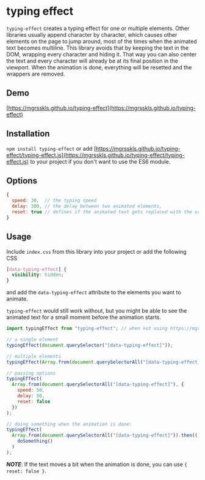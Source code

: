 # typing effect

`typing-effect` creates a typing effect for one or multiple elements.
Other libraries usually append character by character, which causes other elements on the page to jump around, most of the times when the animated text becomes multiline. This library avoids that by keeping the text in the DOM, wrapping every character and hiding it.
That way you can also center the text and every character will already be at its final position in the viewport.
When the animation is done, everything will be resetted and the wrappers are removed.

## Demo

[https://mgrsskls.github.io/typing-effect](https://mgrsskls.github.io/typing-effect)

## Installation

`npm install typing-effect`
or
add [https://mgrsskls.github.io/typing-effect/typing-effect.js](https://mgrsskls.github.io/typing-effect/typing-effect.js) to your project if you don't want to use the ES6 module.

## Options

```js
{
  speed: 30,  // the typing speed
  delay: 300, // the delay between two animated elements,
  reset: true // defines if the animated text gets replaced with the original text when the animation is done
}
```

## Usage

Include `index.css` from this library into your project or add the following CSS

```css
[data-typing-effect] {
  visibility: hidden;
}
```

and add the `data-typing-effect` attribute to the elements you want to animate.

`typing-effect` would still work without, but you might be able to see the animated text for a small moment before the animation starts.

```js
import typingEffect from "typing-effect"; // when not using https://mgrsskls.github.io/typing-effect/typing-effect.js

// a single element
typingEffect(document.querySelector("[data-typing-effect]"));

// multiple elements
typingEffect(Array.from(document.querySelectorAll("[data-typing-effect]")));

// passing options
typingEffect(
  Array.from(document.querySelectorAll("[data-typing-effect]"), {
    speed: 50,
    delay: 50,
    reset: false
  })
);

// doing something when the animation is done:
typingEffect(
  Array.from(document.querySelectorAll("[data-typing-effect]")).then(() =>
    doSomething()
  )
);
```

_**NOTE**_: If the text moves a bit when the animation is done, you can use `{ reset: false }`.

